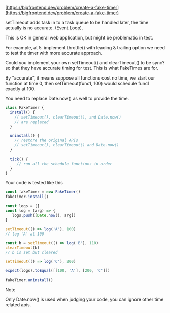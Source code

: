 [https://bigfrontend.dev/problem/create-a-fake-timer](https://bigfrontend.dev/problem/create-a-fake-timer)

setTimeout adds task in to a task queue to be handled later, the time actually is no accurate. (Event Loop).

This is OK in general web application, but might be problematic in test.

For example, at 5. implement throttle() with leading & trailing option we need to test the timer with more accurate approach.

Could you implement your own setTimeout() and clearTimeout() to be sync? so that they have accurate timing for test. This is what FakeTimes are for.

By "accurate", it means suppose all functions cost no time, we start our function at time 0, then setTimeout(func1, 100) would schedule func1 exactly at 100.

You need to replace Date.now() as well to provide the time.

```js
class FakeTimer {
  install() {
    // setTimeout(), clearTimeout(), and Date.now() 
    // are replaced
  }

  uninstall() {
    // restore the original APIs
    // setTimeout(), clearTimeout() and Date.now()
  }

  tick() {
     // run all the schedule functions in order
  }
}
```

Your code is tested like this

```js
const fakeTimer = new FakeTimer()
fakeTimer.install()

const logs = []
const log = (arg) => {
   logs.push([Date.now(), arg])
}

setTimeout(() => log('A'), 100)
// log 'A' at 100

const b = setTimeout(() => log('B'), 110)
clearTimeout(b)
// b is set but cleared

setTimeout(() => log('C'), 200)

expect(logs).toEqual([[100, 'A'], [200, 'C']])

fakeTimer.uninstall()
```

Note

Only Date.now() is used when judging your code, you can ignore other time related apis.


